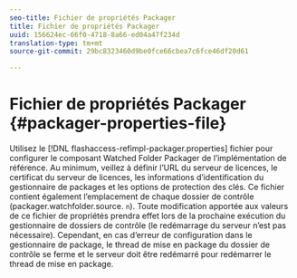 ```yaml
---
seo-title: Fichier de propriétés Packager
title: Fichier de propriétés Packager
uuid: 156624ec-66f0-4718-8a66-ed04a47f234d
translation-type: tm+mt
source-git-commit: 29bc8323460d9be0fce66cbea7c6fce46df20d61

---
```



# Fichier de propriétés Packager {#packager-properties-file}

Utilisez le [!DNL flashaccess-refimpl-packager.properties] fichier pour configurer le composant Watched Folder Packager de l’implémentation de référence. Au minimum, veillez à définir l’URL du serveur de licences, le certificat du serveur de licences, les informations d’identification du gestionnaire de packages et les options de protection des clés. Ce fichier contient également l’emplacement de chaque dossier de contrôle (packager.watchfolder.source. `n`). Toute modification apportée aux valeurs de ce fichier de propriétés prendra effet lors de la prochaine exécution du gestionnaire de dossiers de contrôle (le redémarrage du serveur n’est pas nécessaire). Cependant, en cas d’erreur de configuration dans le gestionnaire de package, le thread de mise en package du dossier de contrôle se ferme et le serveur doit être redémarré pour redémarrer le thread de mise en package.
